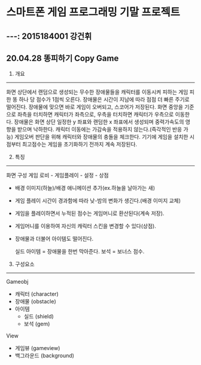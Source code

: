 
스마트폰 게임 프로그래밍 기말 프로젝트
================
---: 2015184001 강건휘
----------------

20.04.28
똥피하기 Copy Game
----------------

1. 개요
-----------
 화면 상단에서 랜덤으로 생성되는 무수한 장애물들을 캐릭터를 이동시켜 피하는 게임
 피한 똥 하나 당 점수가 1점씩 오른다. 장애물은 시간이 지남에 따라 점점 더 빠른 주기로 떨어진다.
 장애물에 맞으면 바로 게임이 오버되고, 스코어가 저장된다.
 화면 중앙을 기준으로 좌측을 터치하면 캐릭터가 좌측으로, 우측을 터치하면 캐릭터가 우측으로 이동한다.
 장애물은 화면 상단 일정한 y 좌표와 랜덤한 x 좌표에서 생성되며 중력가속도의 영향을 받으며 낙하한다.
 캐릭터 이동에는 가감속을 적용하지 않는다.(즉각적인 반응 가능)
 게임오버 판단을 위해 캐릭터와 장애물의 충돌을 체크한다. 
 기기에 게임을 설치한 시점부터 최고점수는 게임을 초기화하기 전까지 계속 저장된다.
 
 
 
 2. 특징
 ----------
화면 구성
              게임 로비 
              - 게임플레이
              - 설정
              - 상점 

- 배경 이미지(하늘)/배경 애니메이션 추가(ex.하늘을 날아가는 새)
- 게임 플레이 시간이 경과함에 따라 낮-밤의 변화가 생긴다.(배경 이미지 교체)
- 게임을 플레이하면서 누적된 점수는 게임머니로 환산된다(계속 저장).
- 게임머니를 이용하여 자신의 캐릭터 스킨을 변경할 수 있다(상점).
- 장애물과 더불어 아이템도 떨어진다. 

   실드 아이템 = 장애물을 한번 막아준다.
   보석 = 보너스 점수.

3. 구성요소
 ----------
Gameobj
- 캐릭터 (character)
- 장애물 (obstacle)
- 아이템
  - 실드 (shield)
  - 보석 (gem)

View
- 게임뷰 (gameview)
- 백그라운드 (background)
